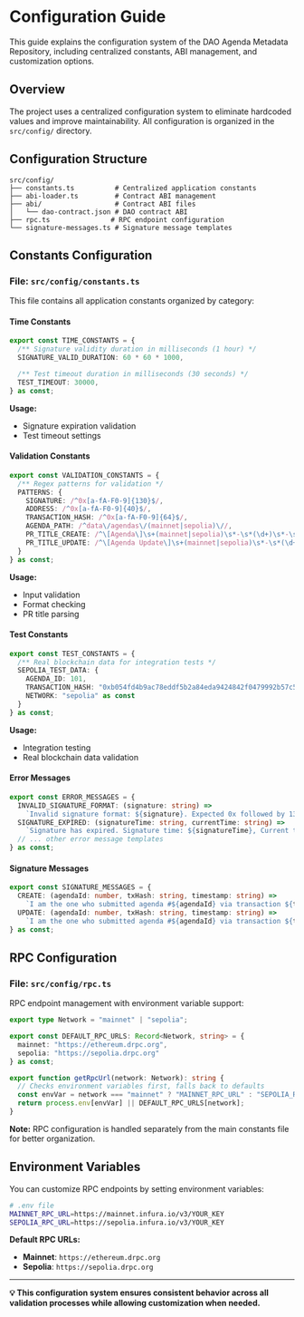 # Configuration Guide

This guide explains the configuration system of the DAO Agenda Metadata Repository, including centralized constants, ABI management, and customization options.

## Overview

The project uses a centralized configuration system to eliminate hardcoded values and improve maintainability. All configuration is organized in the `src/config/` directory.

## Configuration Structure

```
src/config/
├── constants.ts          # Centralized application constants
├── abi-loader.ts         # Contract ABI management
├── abi/                  # Contract ABI files
│   └── dao-contract.json # DAO contract ABI
├── rpc.ts               # RPC endpoint configuration
└── signature-messages.ts # Signature message templates
```

## Constants Configuration

### File: `src/config/constants.ts`

This file contains all application constants organized by category:

#### Time Constants

```typescript
export const TIME_CONSTANTS = {
  /** Signature validity duration in milliseconds (1 hour) */
  SIGNATURE_VALID_DURATION: 60 * 60 * 1000,

  /** Test timeout duration in milliseconds (30 seconds) */
  TEST_TIMEOUT: 30000,
} as const;
```

**Usage:**
- Signature expiration validation
- Test timeout settings

#### Validation Constants

```typescript
export const VALIDATION_CONSTANTS = {
  /** Regex patterns for validation */
  PATTERNS: {
    SIGNATURE: /^0x[a-fA-F0-9]{130}$/,
    ADDRESS: /^0x[a-fA-F0-9]{40}$/,
    TRANSACTION_HASH: /^0x[a-fA-F0-9]{64}$/,
    AGENDA_PATH: /^data\/agendas\/(mainnet|sepolia)\//,
    PR_TITLE_CREATE: /^\[Agenda\]\s+(mainnet|sepolia)\s*-\s*(\d+)\s*-\s*(.+)$/,
    PR_TITLE_UPDATE: /^\[Agenda Update\]\s+(mainnet|sepolia)\s*-\s*(\d+)\s*-\s*(.+)$/,
  }
} as const;
```

**Usage:**
- Input validation
- Format checking
- PR title parsing

#### Test Constants

```typescript
export const TEST_CONSTANTS = {
  /** Real blockchain data for integration tests */
  SEPOLIA_TEST_DATA: {
    AGENDA_ID: 101,
    TRANSACTION_HASH: "0xb054fd4b9ac78eddf5b2a84eda9424842f0479992b57c530499ab3c985bee9d2",
    NETWORK: "sepolia" as const
  }
} as const;
```

**Usage:**
- Integration testing
- Real blockchain data validation

#### Error Messages

```typescript
export const ERROR_MESSAGES = {
  INVALID_SIGNATURE_FORMAT: (signature: string) =>
    `Invalid signature format: ${signature}. Expected 0x followed by 130 hex characters.`,
  SIGNATURE_EXPIRED: (signatureTime: string, currentTime: string) =>
    `Signature has expired. Signature time: ${signatureTime}, Current time: ${currentTime}.`,
  // ... other error message templates
} as const;
```

#### Signature Messages

```typescript
export const SIGNATURE_MESSAGES = {
  CREATE: (agendaId: number, txHash: string, timestamp: string) =>
    `I am the one who submitted agenda #${agendaId} via transaction ${txHash}. I am creating this metadata at ${timestamp}. This signature proves that I am the one who submitted this agenda.`,
  UPDATE: (agendaId: number, txHash: string, timestamp: string) =>
    `I am the one who submitted agenda #${agendaId} via transaction ${txHash}. I am updating this metadata at ${timestamp}. This signature proves that I am the one who can update this agenda.`,
} as const;
```



## RPC Configuration

### File: `src/config/rpc.ts`

RPC endpoint management with environment variable support:

```typescript
export type Network = "mainnet" | "sepolia";

export const DEFAULT_RPC_URLS: Record<Network, string> = {
  mainnet: "https://ethereum.drpc.org",
  sepolia: "https://sepolia.drpc.org"
} as const;

export function getRpcUrl(network: Network): string {
  // Checks environment variables first, falls back to defaults
  const envVar = network === "mainnet" ? "MAINNET_RPC_URL" : "SEPOLIA_RPC_URL";
  return process.env[envVar] || DEFAULT_RPC_URLS[network];
}
```

**Note:** RPC configuration is handled separately from the main constants file for better organization.

## Environment Variables

You can customize RPC endpoints by setting environment variables:

```bash
# .env file
MAINNET_RPC_URL=https://mainnet.infura.io/v3/YOUR_KEY
SEPOLIA_RPC_URL=https://sepolia.infura.io/v3/YOUR_KEY
```

**Default RPC URLs:**
- **Mainnet**: `https://ethereum.drpc.org`
- **Sepolia**: `https://sepolia.drpc.org`

---

**💡 This configuration system ensures consistent behavior across all validation processes while allowing customization when needed.**

